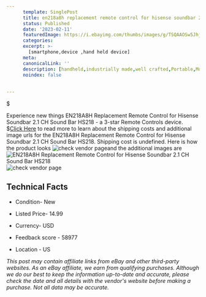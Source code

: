 ```yaml
---
      template: SinglePost
      title: en218a8h replacement remote control for hisense soundbar 2 1 ch sound bar hs218
      status: Published
      date: '2023-02-11'
      featuredImage: https://i.ebayimg.com/thumbs/images/g/TSQAAOSw5JhjEFWm/s-l225.jpg
      categories: 
      excerpt: >-
        [smartphone,device ,hand held device]
      meta:
      canonicalLink: ''
      description: [handheld,industrially made,well crafted,Portable,Mobile,Compact,Convenient,Lightweight,Maneuverable,Man-portable,Miniature,Carriable,Hand-held,Light,Holdable,Transportable,Mobile device,Pocket-sized,On-the-go,Wireless,Cordless,Compact size,Convenient size, smartphone,device ,hand held device]
      noindex: false
      
        
---
```

$

Experience new things EN218A8H Replacement Remote Control for Hisense Soundbar 2.1 CH Sound Bar HS218 - a 3-star Remote Controls device.
$[Click Here](https://www.ebay.com/itm/134216784418?hash=item1f3ff19a22%3Ag%3ATSQAAOSw5JhjEFWm&mkevt=1&mkcid=1&mkrid=711-53200-19255-0&campid=%253CePNCampaignId%253E&customid=%253CreferenceId%253E&toolid=10049) to read more to learn about the shipping costs and additional image urls for the EN218A8H Replacement Remote Control for Hisense Soundbar 2.1 CH Sound Bar HS218. Shipping cost is undefined. Here is how the product looks ![check vendor page](https://i.ebayimg.com/thumbs/images/g/TSQAAOSw5JhjEFWm/s-l225.jpg)and the additional images are![EN218A8H Replacement Remote Control for Hisense Soundbar 2.1 CH Sound Bar HS218](https://i.ebayimg.com/images/g/TSQAAOSw5JhjEFWm/s-l1600.jpg)![check vendor page](https://origin-galleryplus.ebayimg.com/ws/web/134216784418_2_0_1/225x225.jpg,https://origin-galleryplus.ebayimg.com/ws/web/134216784418_3_0_1/225x225.jpg,https://origin-galleryplus.ebayimg.com/ws/web/134216784418_4_0_1/225x225.jpg,https://origin-galleryplus.ebayimg.com/ws/web/134216784418_5_0_1/225x225.jpg,https://origin-galleryplus.ebayimg.com/ws/web/134216784418_6_0_1/225x225.jpg,https://origin-galleryplus.ebayimg.com/ws/web/134216784418_7_0_1/225x225.jpg)



 ## Technical Facts 



     
      

 - Condition- New 


      

 - Listed Price- 14.99 


      

 - Currency- USD 


      

 - Feedback score - 58977 


      

 - Location - US 


      
      

 *_This post may contain affiliate links from eBay and other third-party websites. As an eBay affiliate, we earn from qualifying purchases. Although we do our best to keep the information up-to-date and accurate, please check the date and all details with the vendor's website before making a purchase. Not all data may be accurate._*






